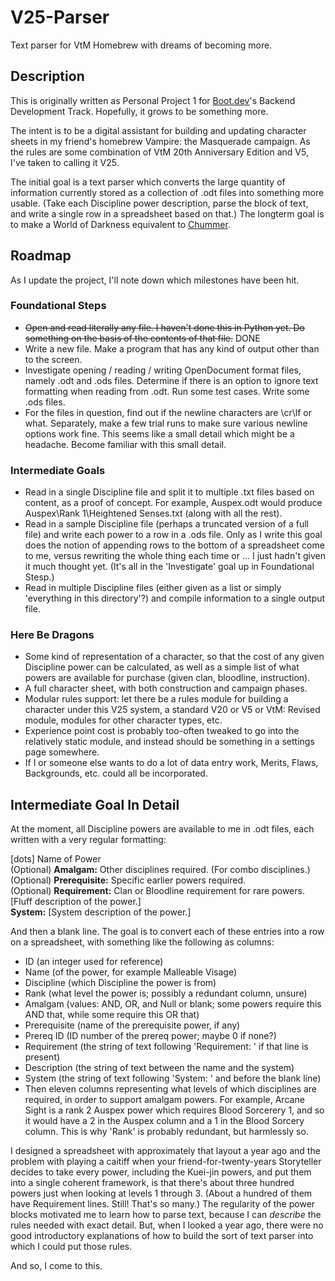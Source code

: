 # V25-Parser
Text parser for VtM Homebrew with dreams of becoming more.

## Description
This is originally written as Personal Project 1 for
[Boot.dev](https://www.boot.dev/)'s Backend Development Track.  Hopefully, it
grows to be something more.

The intent is to be a digital assistant for building and updating character
sheets in my friend's homebrew Vampire: the Masquerade campaign.  As the rules
are some combination of VtM 20th Anniversary Edition and V5, I've taken to
calling it V25.

The initial goal is a text parser which converts the large quantity of
information currently stored as a collection of .odt files into something
more usable.  (Take each Discipline power description, parse the block of
text, and write a single row in a spreadsheet based on that.)  The longterm
goal is to make a World of Darkness equivalent to
[Chummer](https://github.com/chummer5a/chummer5a/).

## Roadmap
As I update the project, I'll note down which milestones have been hit.

### Foundational Steps
* ~~Open and read literally any file.  I haven't done this in Python yet.  Do
something on the basis of the contents of that file.~~ DONE
* Write a new file.  Make a program that has any kind of output other than
to the screen.
* Investigate opening / reading / writing OpenDocument format files, namely
.odt and .ods files.  Determine if there is an option to ignore text formatting
when reading from .odt.  Run some test cases.  Write some .ods files.
* For the files in question, find out if the newline characters are \cr\lf or
what.  Separately, make a few trial runs to make sure various newline
options work fine.  This seems like a small detail which might be a headache.
Become familiar with this small detail.

### Intermediate Goals
* Read in a single Discipline file and split it to multiple .txt files based
on content, as a proof of concept.  For example, Auspex.odt would produce
Auspex\Rank 1\Heightened Senses.txt (along with all the rest).
* Read in a sample Discipline file (perhaps a truncated version of a full file)
and write each power to a row in a .ods file.  Only as I write this goal does
the notion of appending rows to the bottom of a spreadsheet come to me, versus
rewriting the whole thing each time or ... I just hadn't given it much thought
yet.  (It's all in the 'Investigate' goal up in Foundational Stesp.)
* Read in multiple Discipline files (either given as a list or simply
'everything in this directory'?) and compile information to a single output
file.

### Here Be Dragons
* Some kind of representation of a character, so that the cost of any given
Discipline power can be calculated, as well as a simple list of what powers
are available for purchase (given clan, bloodline, instruction).
* A full character sheet, with both construction and campaign phases.
* Modular rules support: let there be a rules module for building a character
under this V25 system, a standard V20 or V5 or VtM: Revised module, modules for
other character types, etc.
* Experience point cost is probably too-often tweaked to go into the relatively
static module, and instead should be something in a settings page somewhere.
* If I or someone else wants to do a lot of data entry work, Merits, Flaws,
Backgrounds, etc. could all be incorporated.

## Intermediate Goal In Detail
At the moment, all Discipline powers are available to me in .odt files, each
written with a very regular formatting:

\[dots\] Name of Power  
(Optional) **Amalgam:** Other disciplines required.  (For combo disciplines.)  
(Optional) **Prerequisite:** Specific earlier powers required.  
(Optional) **Requirement:** Clan or Bloodline requirement for rare powers.  
\[Fluff description of the power.\]  
**System:** \[System description of the power.\]  

And then a blank line.  The goal is to convert each of these entries into a row
on a spreadsheet, with something like the following as columns:

* ID (an integer used for reference)
* Name (of the power, for example Malleable Visage)
* Discipline (which Discipline the power is from)
* Rank (what level the power is; possibly a redundant column, unsure)
* Amalgam (values: AND, OR, and Null or blank; some powers require this AND
that, while some require this OR that)
* Prerequisite (name of the prerequisite power, if any)
* Prereq ID (ID number of the prereq power; maybe 0 if none?)
* Requirement (the string of text following 'Requirement: ' if that line is
present)
* Description (the string of text between the name and the system)
* System (the string of text following 'System: ' and before the blank line)
* Then eleven columns representing what levels of which disciplines are
required, in order to support amalgam powers.  For example, Arcane Sight is a
rank 2 Auspex power which requires Blood Sorcerery 1, and so it would have a
2 in the Auspex column and a 1 in the Blood Sorcery column.  This is why 'Rank'
is probably redundant, but harmlessly so.

I designed a spreadsheet with approximately that layout a year ago and the
problem with playing a caitiff when your friend-for-twenty-years Storyteller
decides to take every power, including the Kuei-jin powers, and put them into
a single coherent framework, is that there's about three hundred powers just
when looking at levels 1 through 3.  (About a hundred of them have Requirement
lines.  Still!  That's so many.)  The regularity of the power blocks motivated
me to learn how to parse text, because I can *describe* the rules needed with
exact detail.  But, when I looked a year ago, there were no good introductory
explanations of how to build the sort of text parser into which I could put
those rules.

And so, I come to this.